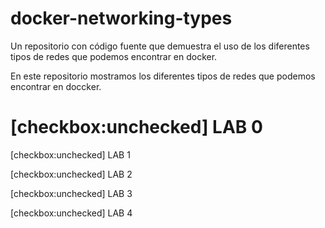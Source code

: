 # docker-networking-types
Un repositorio con código fuente que demuestra el uso de los diferentes tipos de redes que podemos encontrar en docker.

En este repositorio mostramos los diferentes tipos de redes que podemos encontrar en doccker.

# [checkbox:unchecked] LAB 0

[checkbox:unchecked] LAB 1

[checkbox:unchecked] LAB 2

[checkbox:unchecked] LAB 3

[checkbox:unchecked] LAB 4
